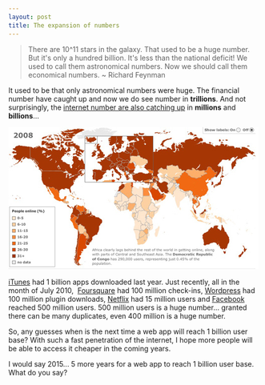 ```yaml
---
layout: post
title: The expansion of numbers
---
```


> There are 10^11 stars in the galaxy. That used to be a huge number. But it's only a hundred billion. It's less than the national deficit! We used to call them astronomical numbers. Now we should call them economical numbers. ~ Richard Feynman

It used to be that only astronomical numbers were huge. The financial number have caught up and now we do see number in **trillions**. And not surprisingly, the [internet number are also catching up](http://news.bbc.co.uk/2/hi/technology/8552410.stm) in **millions** and **billions**...

![](/img/visualise-internet.jpg "visualise-internet")

[iTunes](http://www.apple.com/itunes/billion-app-countdown/) had 1 billion apps downloaded last year. Just recently, all in the month of July 2010,  [Foursquare](http://mashable.com/2010/07/20/foursquare-100-million-checkins/) had 100 million check-ins, [Wordpress](http://wordpress.org/news/2010/07/100-million/) had 100 million plugin downloads, [Netflix](http://techcrunch.com/2010/07/21/netflix-users/) had 15 million users and [Facebook](http://blog.facebook.com/blog.php?post=409753352130) reached 500 million users. 500 million users is a huge number... granted there can be many duplicates, even 400 million is a huge number.

So, any guesses when is the next time a web app will reach 1 billion user base? With such a fast penetration of the internet, I hope more people will be able to access it cheaper in the coming years.

I would say 2015... 5 more years for a web app to reach 1 billion user base. What do you say?
